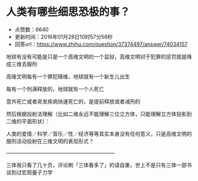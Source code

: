 # 人类有哪些细思恐极的事？
- 点赞数：6640
- 更新时间：2016年01月28日10时57分58秒
- 回答url：https://www.zhihu.com/question/37374497/answer/74034157
<body>
 <p data-pid="_94Oi2jk">地球有没有可能是只是一个高维文明的一个监狱，高维文明对于犯罪的惩罚就是降成三维去服刑</p>
 <p data-pid="Gc7AcKu_">高维文明每有一个罪犯降维，地球就有一个新生儿出生</p>
 <p data-pid="M-wCdBNJ">每有一个刑满释放的，地球就有一个人死亡</p>
 <p data-pid="l96nS-PY">意外死亡或者突发疾病快速死亡的，是提前释放或者减刑的</p>
 <p data-pid="5Q8QczdQ">然后根据投射法理解（比如二维永远不能理解三位立方体，只能理解立方体投影到二维的平面形状）：</p>
 <p data-pid="5fDvTpgr">人类的爱情／科学／音乐／性／经济等等其实本身没有任何意义，只是高维文明的服刑活动投射在三维文明的表现形式？</p>
 <p data-pid="Lb0Cxbu0">—————————————————————</p>
 <p data-pid="e2aBrehT">三体我只看了几十页，评论刷「三体看多了」的请自重，世上不是只有三体一部书谈到过宏观量子力学</p>
</body>